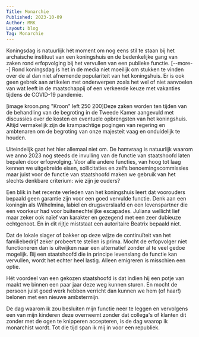 ```yaml
---
Title: Monarchie
Published: 2023-10-09
Author: MRK
Layout: blog
Tag: Monarchie
---
```

Koningsdag is natuurlijk hét moment om nog eens stil te staan bij het archaische instituut van een koningshuis en de bedenkelijke gang van zaken rond erfopvolging bij het vervullen van een publieke functie.
[--more--]
Rond koningsdag is het in de media niet moeilijk om stukken te vinden over de al dan niet afnemende populariteit van het koningshuis. Er is ook geen gebrek aan artikelen met onderwerpen zoals het wel of niet aanvoelen van wat leeft in de maatschappij of een verkeerde keuze met vakanties tijdens de COVID-19 pandemie.

[image kroon.png "Kroon" left 250 200]Deze zaken worden ten tijden van de behandling van de begroting in de Tweede Kamer aangevuld met discussies over de kosten en eventuele opbrengsten van het koningshuis. Altijd vermakelijk zijn de krampachtige pogingen van regering en ambtenaren om de begroting van onze majesteit vaag en onduidelijk te houden.

Uiteindelijk gaat het hier allemaal niet om. De hamvraag is natuurlijk waarom we anno 2023 nog steeds de invulling van de functie van staatshoofd laten bepalen door erfopvolging. Voor alle andere functies, van hoog tot laag kennen we uitgebreide eisen, sollicitaties en zelfs benoemingscommissies maar juist voor de functie van staatshoofd maken we gebruik van het slechts denkbare criterium: wie zijn je ouders?

Een blik in het recente verleden van het koningshuis leert dat voorouders bepaald geen garantie zijn voor een goed vervulde functie. Denk aan een koningin als Wilhelmina, labiel en drugsverslaafd en een levenspartner die een voorkeur had voor buitenechtelijke escapades. Juliana wellicht lief maar zeker ook naïef van karakter en gezegend met een zeer dubieuze echtgenoot. En in dit rijtje miststaat een autoritaire Beatrix bepaald niet.

Dat de lokale slager of bakker op deze wijze de continuïteit van het familiebedrijf zeker probeert te stellen is prima. Mocht de erfopvolger niet functioneren dan is uitwijken naar een alternatief zonder al te veel gedoe mogelijk. Bij een staatshoofd die in principe levenslang de functie kan vervullen, wordt het echter heel lastig. Alleen emigreren is misschien een optie.

Hét voordeel van een gekozen staatshoofd is dat indien hij een potje van maakt we binnen een paar jaar deze weg kunnen sturen. En mocht de persoon juist goed werk hebben verricht dan kunnen we hem (of haar!) belonen met een nieuwe ambstermijn. 

De dag waarom ik zou besluiten mijn functie neer te leggen en vervolgens een van mijn kinderen deze overneemt zonder dat collega's of klanten dit zonder met de ogen te knipperen accepteren, is de dag waarop ik monarchist wordt. Tot die tijd span ik mij in voor een republiek. 